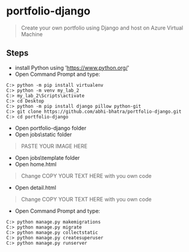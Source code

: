 # portfolio-django
> Create your own portfolio using Django and host on Azure Virtual Machine
## 
## Steps
- install Python using 'https://www.python.org/'
- Open Command Prompt and type: 
```shell
C:> python -m pip install virtualenv
C:> python -m venv my_lab_2
C:> my_lab_2\Scripts\activate
C:> cd Desktop
C:> python -m pip install django pillow python-git
C:> git clone https://github.com/abhi-bhatra/portfolio-django.git
C:> cd portfolio-django
```
- Open portfolio-django folder
- Open jobs\static folder
> PASTE YOUR IMAGE HERE
- Open jobs\template folder
- Open home.html
> Change COPY YOUR TEXT HERE with you own code
- Open detail.html
> Change COPY YOUR TEXT HERE with you own code
- Open Command Prompt and type:
```shell
C:> python manage.py makemigrations
C:> python manage.py migrate
C:> python manage.py collectstatic
C:> python manage.py createsuperuser
C:> python manage.py runserver
```

